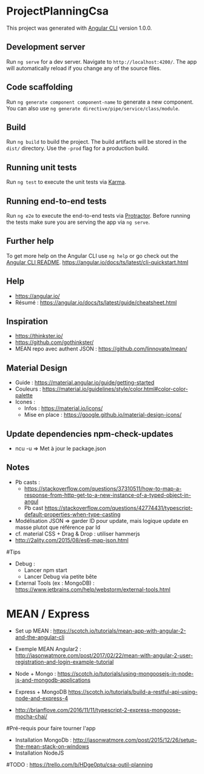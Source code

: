 # ProjectPlanningCsa

This project was generated with [Angular CLI](https://github.com/angular/angular-cli) version 1.0.0.

## Development server

Run `ng serve` for a dev server. Navigate to `http://localhost:4200/`. The app will automatically reload if you change any of the source files.

## Code scaffolding

Run `ng generate component component-name` to generate a new component. You can also use `ng generate directive/pipe/service/class/module`.

## Build

Run `ng build` to build the project. The build artifacts will be stored in the `dist/` directory. Use the `-prod` flag for a production build.

## Running unit tests

Run `ng test` to execute the unit tests via [Karma](https://karma-runner.github.io).

## Running end-to-end tests

Run `ng e2e` to execute the end-to-end tests via [Protractor](http://www.protractortest.org/).
Before running the tests make sure you are serving the app via `ng serve`.

## Further help

To get more help on the Angular CLI use `ng help` or go check out the [Angular CLI README](https://github.com/angular/angular-cli/blob/master/README.md).
https://angular.io/docs/ts/latest/cli-quickstart.html

## Help
* https://angular.io/
* Résumé : https://angular.io/docs/ts/latest/guide/cheatsheet.html 

## Inspiration
* https://thinkster.io/
* https://github.com/gothinkster/
* MEAN repo avec authent JSON : https://github.com/linnovate/mean/

## Material Design
* Guide : https://material.angular.io/guide/getting-started
* Couleurs : https://material.io/guidelines/style/color.html#color-color-palette
* Icones : 
  * Infos : https://material.io/icons/
  * Mise en place : https://google.github.io/material-design-icons/
  
## Update dependencies npm-check-updates
* ncu -u => Met à jour le package.json

## Notes
* Pb casts : 
  * https://stackoverflow.com/questions/37310511/how-to-map-a-response-from-http-get-to-a-new-instance-of-a-typed-object-in-angul
  * Pb cast https://stackoverflow.com/questions/42774431/typescript-default-properties-when-type-casting
* Modélisation JSON => garder ID pour update, mais logique update en masse plutot que référence par Id
* cf. material CSS + Drag & Drop : utiliser hammerjs
* http://2ality.com/2015/08/es6-map-json.html

#Tips
* Debug : 
  * Lancer npm start
  * Lancer Debug via petite bête
* External Tools (ex : MongoDB) : https://www.jetbrains.com/help/webstorm/external-tools.html
  
# MEAN / Express
* Set up MEAN : https://scotch.io/tutorials/mean-app-with-angular-2-and-the-angular-cli 
* Exemple MEAN Angular2 : http://jasonwatmore.com/post/2017/02/22/mean-with-angular-2-user-registration-and-login-example-tutorial
* Node + Mongo : https://scotch.io/tutorials/using-mongoosejs-in-node-js-and-mongodb-applications

* Express + MongoDB https://scotch.io/tutorials/build-a-restful-api-using-node-and-express-4
* http://brianflove.com/2016/11/11/typescript-2-express-mongoose-mocha-chai/

#Pré-requis pour faire tourner l'app
* Installation MongoDb : http://jasonwatmore.com/post/2015/12/26/setup-the-mean-stack-on-windows
* Installation NodeJS

#TODO : 
https://trello.com/b/HDge0ptu/csa-outil-planning

